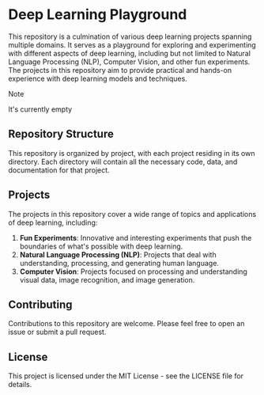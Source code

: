 # Deep Learning Playground

This repository is a culmination of various deep learning projects spanning multiple domains. It serves as a playground for exploring and experimenting with different aspects of deep learning, including but not limited to Natural Language Processing (NLP), Computer Vision, and other fun experiments. The projects in this repository aim to provide practical and hands-on experience with deep learning models and techniques.

> [!NOTE]
> It's currently empty

## Repository Structure

This repository is organized by project, with each project residing in its own directory. Each directory will contain all the necessary code, data, and documentation for that project.

## Projects

The projects in this repository cover a wide range of topics and applications of deep learning, including:

1. **Fun Experiments**: Innovative and interesting experiments that push the boundaries of what's possible with deep learning.
2. **Natural Language Processing (NLP)**: Projects that deal with understanding, processing, and generating human language.
3. **Computer Vision**: Projects focused on processing and understanding visual data, image recognition, and image generation.

## Contributing

Contributions to this repository are welcome. Please feel free to open an issue or submit a pull request.

## License

This project is licensed under the MIT License - see the LICENSE file for details.
